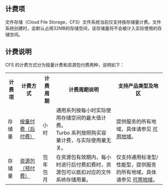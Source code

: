 ## 计费项

文件存储（Cloud File Storage，CFS）文件系统当前仅支持按存储量计费。文件系统创建时，会默认占用32MB的存储空间，该存储量将不会被计入实际使用的存储空间。

## 计费说明

CFS 的计费方式分为按量计费和资源包付费两种，说明如下：

<table>
   <tr>
      <th>计费项</th>
      <th>计费方式</th>
      <th>计费周期</th>
      <th>计费周期说明</th>
      <th>支持产品类型及地区</th>
   </tr>
   <tr>
      <td>存储量</td>
     <td><a href="https://intl.cloud.tencent.com/document/product/582/40329">按量付费（后付费）</a></td>
      <td>小时</td>
      <td>通用系列按每小时实际使用存储空间的最大值计费。<br>Turbo 系列按照购买容量计费，与实际使用量无关。</td>
      <td>提供服务的所有地域，具体请参见 <a href="https://intl.cloud.tencent.com/document/product/582/35772">可用地域</a>。</td>
   </tr>
     <tr>
      <td>存储量</td>
			<td><a href="https://intl.cloud.tencent.com/document/product/582/40330">资源包（预付费）</a></td>
      <td>包年包月</td>
      <td>在资源包有效期内，每小时进行后付费扣费时，资源包可以抵扣对应的文件系统存储用量。</td>
      <td>仅支持通用标准型/性能型，提供服务的所有地域，具体请参见 <a href="https://intl.cloud.tencent.com/document/product/582/35772">可用地域</a>。</td>
   </tr>
</table>





